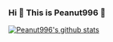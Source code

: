 ### Hi 👋 This is Peanut996 🥜


[![Peanut996's github stats](https://github-readme-stats.vercel.app/api?username=peanut996)](https://github.com/anuraghazra/github-readme-stats)

